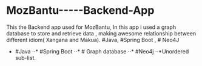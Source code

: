 # MozBantu-----Backend-App
This the Backend app used for MozBantu, In this app i used a graph database to store and retrieve data , making awesome relationship between different idiom( Xangana and Makua).    #Java, #Spring Boot , # Neo4J 

 - #Java
⋅⋅* #Spring Boot
⋅⋅* # Graph database 
⋅⋅* #Neo4j
⋅⋅*Unordered sub-list. 


